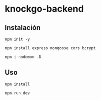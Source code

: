 # knockgo-backend

## Instalación

```
npm init -y
```
```
npm install express mongoose cors bcrypt
```
```
npm i nodemon -D
```

## Uso

```
npm install
```
```
npm run dev
```